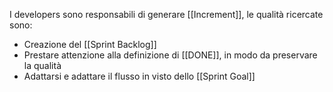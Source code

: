 I developers sono responsabili di generare [[Increment]], le qualità ricercate sono:
- Creazione del [[Sprint Backlog]]
- Prestare attenzione alla definizione di [[DONE]], in modo da preservare la qualità 
- Adattarsi e adattare il flusso in visto dello [[Sprint Goal]]
